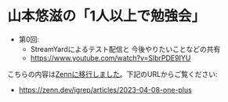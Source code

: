 # 山本悠滋の「1人以上で勉強会」

- 第0回:
    - StreamYardによるテスト配信と
      今後やりたいことなどの共有
    - <https://www.youtube.com/watch?v=SlbrPDE9IYU>


こちらの内容は[Zennに移行しました](https://zenn.dev/igrep/articles/2023-04-08-one-plus)。下記のURLからご覧ください:

- <https://zenn.dev/igrep/articles/2023-04-08-one-plus>

